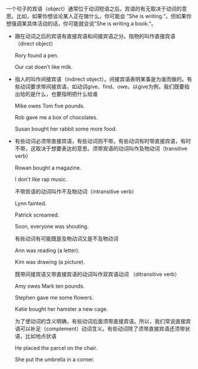 一个句子的宾语（object）通常位于动词短语之后。宾语的有无取决于动词的意思。比如，如果你想谈论某人正在做什么，你可能会 ”She is writing.“。但如果你想强调某具体活动的话，你可能就会说”She is writing a book.“。

* 跟在动词之后的宾语有直接宾语和间接宾语之分。指物的叫作直接宾语（direct object）

  Rory found a pen.

  Our cat doen't like milk.

* 指人的叫作间接宾语（indirect object）。间接宾语表明某事是为谁而做的。有些动词要求带间接宾语，如动词give、find、owe。以give为例，我们既要指出给的是什么，也要指明把什么给谁

  Mike owes Tom five pounds.

  Rob gave me a box of chocolates.

  Susan bought her rabbit some more food.

* 有些动词必须带直接宾语，有些动词则不带。有些动词有时带直接宾语，有时不带，这取决于想要表达的意思。须带宾语的动词叫作及物动词（transitive verb）

  Rowan bought a magazine.

  I don't like rap music.

  不带宾语的动词叫作不及物动词（intransitive verb）

  Lynn fainted.

  Patrick screamed.

  Soon, everyone was shouting.

  有些动词有可能既是及物动词又是不及物动词

  Ann was reading (a letter).

  Kim was drawing (a picture).

  既带间接宾语又带直接宾语的动词叫作双宾语动词 （ditransitive verb）

  Amy owes Mark ten pounds.

  Stephen gave me some flowers.

  Katie bought her hamster a new cage.

  为了使动词的含义明确，有些动词后面须带直接宾语。所以，我们常说直接宾语可以补足（complement）动词含义。有些动词除了须带直接宾语还须带状语，比如地点状语

  He placed the parcel on the chair.

  She put the umbrella in a corner.


